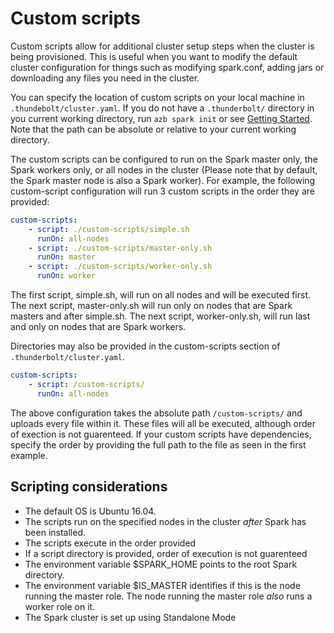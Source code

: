 # Custom scripts
Custom scripts allow for additional cluster setup steps when the cluster is being provisioned. This is useful
when you want to modify the default cluster configuration for things such as modifying spark.conf, adding jars
or downloading any files you need in the cluster.

You can specify the location of custom scripts on your local machine in `.thundebolt/cluster.yaml`. If you do not have a `.thunderbolt/` directory in you current working directory, run `azb spark init` or see [Getting Started](./00-getting-started). Note that the path can be absolute or relative to your current working directory.

The custom scripts can be configured to run on the Spark master only, the Spark workers only, or all nodes in the cluster (Please note that by default, the Spark master node is also a Spark worker). For example, the following custom-script configuration will run 3 custom scripts in the order they are provided:

```yaml
custom-scripts:
    - script: ./custom-scripts/simple.sh
      runOn: all-nodes
    - script: ./custom-scripts/master-only.sh
      runOn: master
    - script: ./custom-scripts/worker-only.sh
      runOn: worker
```

The first script, simple.sh, will run on all nodes and will be executed first. The next script, master-only.sh will run only on nodes that are Spark masters and after simple.sh. The next script, worker-only.sh, will run last and only on nodes that are Spark workers.

Directories may also be provided in the custom-scripts section of `.thunderbolt/cluster.yaml`. 

```yaml
custom-scripts:
    - script: /custom-scripts/
      runOn: all-nodes
```

The above configuration takes the absolute path `/custom-scripts/` and uploads every file within it. These files will all be executed, although order of exection is not guarenteed. If your custom scripts have dependencies, specify the order by providing the full path to the file as seen in the first example.


## Scripting considerations



- The default OS is Ubuntu 16.04.
- The scripts run on the specified nodes in the cluster _after_ Spark has been installed.
- The scripts execute in the order provided
- If a script directory is provided, order of execution is not guarenteed
- The environment variable $SPARK_HOME points to the root Spark directory.
- The environment variable $IS\_MASTER identifies if this is the node running the master role. The node running the master role _also_ runs a worker role on it.
- The Spark cluster is set up using Standalone Mode
